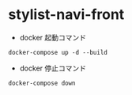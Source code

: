 # stylist-navi-front

- docker 起動コマンド

```
docker-compose up -d --build
```

- docker 停止コマンド

```
docker-compose down
```
